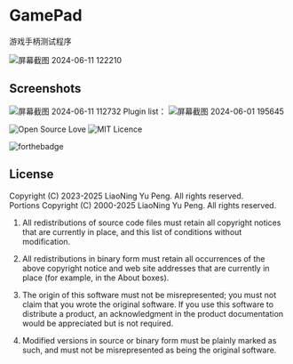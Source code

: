 # GamePad
游戏手柄测试程序

![屏幕截图 2024-06-11 122210](https://github.com/qizhoward/GamePad/assets/12931603/901e1606-d8ce-4f6d-879c-14a3e37f13d4)

## Screenshots
![屏幕截图 2024-06-11 112732](https://github.com/qizhoward/GamePad/assets/12931603/a94ae58b-9128-4d3d-b0a3-90eb1ba86f52)
Plugin list：
![屏幕截图 2024-06-01 195645](https://github.com/qizhoward/GamePad/assets/12931603/835116bb-f63c-4400-886d-29d250dc196d)

![Open Source Love](https://badges.frapsoft.com/os/v1/open-source.png?v=103)
![MIT Licence](https://badges.frapsoft.com/os/mit/mit.svg?v=103)

![forthebadge](http://forthebadge.com/images/badges/designed-in-ms-paint.svg)




## License </br>
Copyright (C) 2023-2025 LiaoNing Yu Peng. All rights reserved.</br>
Portions Copyright (C) 2000-2025 LiaoNing Yu Peng. All rights reserved.</br>

1. All redistributions of source code files must retain all copyright notices that are currently in
   place, and this list of conditions without modification.

2. All redistributions in binary form must retain all occurrences of the above copyright notice and
   web site addresses that are currently in place (for example, in the About boxes).

3. The origin of this software must not be misrepresented; you must not claim that you wrote the
   original software. If you use this software to distribute a product, an acknowledgment in the
   product documentation would be appreciated but is not required.

4. Modified versions in source or binary form must be plainly marked as such, and must not be
   misrepresented as being the original software.
